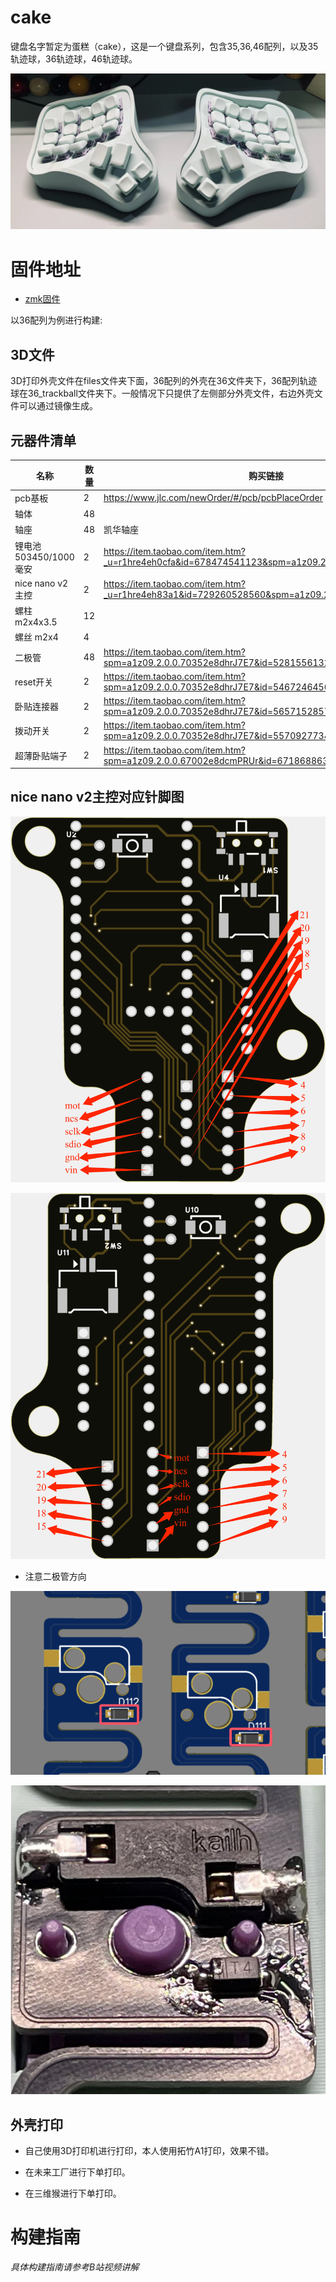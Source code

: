 # cake

键盘名字暂定为蛋糕（cake），这是一个键盘系列，包含35,36,46配列，以及35轨迹球，36轨迹球，46轨迹球。

![](pics/4.png)


# 固件地址
- [zmk固件](git@github.com:LXF-YZP/cake-zmk-config.git)

以36配列为例进行构建:

## 3D文件
3D打印外壳文件在files文件夹下面，36配列的外壳在36文件夹下，36配列轨迹球在36_trackball文件夹下。一般情况下只提供了左侧部分外壳文件，右边外壳文件可以通过镜像生成。

## 元器件清单

|名称       |   数量    |购买链接                                          |
| --------------------------------- | ------ | ------------------------------------------------------------------------------------------ |
| pcb基板       |   2    | https://www.jlc.com/newOrder/#/pcb/pcbPlaceOrder                                          |
| 轴体                           | 48      |                                                                                            |
| 轴座          | 48     | 凯华轴座                                             |
| 锂电池503450/1000毫安            | 2     |   https://item.taobao.com/item.htm?_u=r1hre4eh0cfa&id=678474541123&spm=a1z09.2.0.0.4ee62e8ddZPkRD                                                                                         |
| nice nano v2主控                | 2    | https://item.taobao.com/item.htm?_u=r1hre4eh83a1&id=729260528560&spm=a1z09.2.0.0.4ee62e8dQMGRLh   |
| 螺柱 m2x4x3.5| 12    |     |                                                                                        |
| 螺丝   m2x4                | 4      |  |
| 二极管          | 48     | https://item.taobao.com/item.htm?spm=a1z09.2.0.0.70352e8dhrJ7E7&id=528155613240&_u=q1hre4eh412c                                                                        |
| reset开关          | 2     | https://item.taobao.com/item.htm?spm=a1z09.2.0.0.70352e8dhrJ7E7&id=546724645617&_u=q1hre4eh5b12                                                                        |
| 卧贴连接器          | 2     | https://item.taobao.com/item.htm?spm=a1z09.2.0.0.70352e8dhrJ7E7&id=565715285795&_u=q1hre4eh267c                                                                        |
| 拨动开关          | 2     | https://item.taobao.com/item.htm?spm=a1z09.2.0.0.70352e8dhrJ7E7&id=557092773462&_u=q1hre4eh5b2e                                                                        |
| 超薄卧贴端子          | 2     | https://item.taobao.com/item.htm?spm=a1z09.2.0.0.67002e8dcmPRUr&id=671868863106&_u=q1hre4eh5865                                                                        |

## nice nano v2主控对应针脚图
![](pics/12.png)

![](pics/13.png)

- 注意二极管方向

![](pics/14.png)

![](pics/15.png)

## 外壳打印
- 自己使用3D打印机进行打印，本人使用拓竹A1打印，效果不错。

- 在未来工厂进行下单打印。

- 在三维猴进行下单打印。

# 构建指南

_具体构建指南请参考B站视频讲解_

